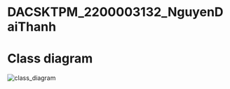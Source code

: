 ﻿# DACSKTPM_2200003132_NguyenDaiThanh
# Class diagram
![class_diagram](https://github.com/nguyendaithanh2805/DACSKTPM_2200003132_NguyenDaiThanh/assets/93860196/f6be0bea-92c6-4893-bd3f-861074bbfeba)
